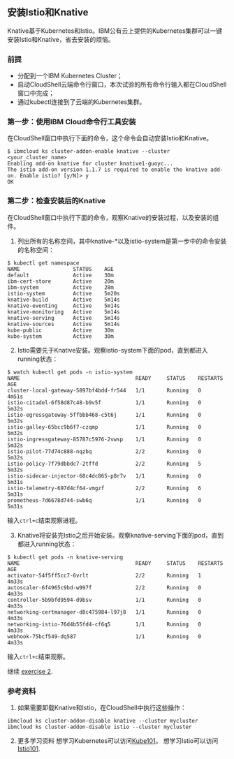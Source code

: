 ## 安装Istio和Knative

Knative基于Kubernetes和Istio。IBM公有云上提供的Kubernetes集群可以一键安装Istio和Knative，省去安装的烦恼。

### 前提
- 分配到一个IBM Kubernetes Cluster；
- 启动CloudShell云端命令行窗口，本次试验的所有命令行输入都在CloudShell窗口中完成；
- 通过kubectl连接到了云端的Kubernetes集群。

### 第一步：使用IBM Cloud命令行工具安装

在CloudShell窗口中执行下面的命令，这个命令会自动安装Istio和Knative。
```
$ ibmcloud ks cluster-addon-enable knative --cluster <your_cluster_name>
Enabling add-on knative for cluster knative1-guoyc...
The istio add-on version 1.1.7 is required to enable the knative add-on. Enable istio? [y/N]> y
OK
```

### 第二步：检查安装后的Knative

在CloudShell窗口中执行下面的命令，观察Knative的安装过程，以及安装的组件。

1. 列出所有的名称空间，其中knative-*以及istio-system是第一步中的命令安装的名称空间：
```
$ kubectl get namespace
NAME                 STATUS    AGE
default              Active    30m
ibm-cert-store       Active    20m
ibm-system           Active    28m
istio-system         Active    5m20s
knative-build        Active    5m14s
knative-eventing     Active    5m14s
knative-monitoring   Active    5m14s
knative-serving      Active    5m14s
knative-sources      Active    5m14s
kube-public          Active    30m
kube-system          Active    30m
```

2. Istio需要先于Knative安装。观察istio-system下面的pod，直到都进入running状态：
```
$ watch kubectl get pods -n istio-system
NAME                                     READY     STATUS    RESTARTS   AGE
cluster-local-gateway-5897bf4bdd-fr544   1/1       Running   0          4m51s
istio-citadel-6f58d87c48-b9v5f           1/1       Running   0          5m32s
istio-egressgateway-5ffbbb468-c5t6j      1/1       Running   0          5m32s
istio-galley-65bcc9b6f7-czqmp            1/1       Running   0          5m32s
istio-ingressgateway-85787c5976-2vwsp    1/1       Running   0          5m32s
istio-pilot-77d74c888-nqzbq              2/2       Running   0          5m32s
istio-policy-7f79dbbdc7-2tffd            2/2       Running   5          5m32s
istio-sidecar-injector-68c4dc865-p8r7v   1/1       Running   0          5m31s
istio-telemetry-697d4cf64-vmgzf          2/2       Running   6          5m31s
prometheus-7d6678d744-swb6q              1/1       Running   0          5m31s
```

输入`ctrl+c`结束观察进程。

3. Knative将安装完Istio之后开始安装。观察knative-serving下面的pod，直到都进入running状态：
```
$ kubectl get pods -n knative-serving
NAME                                     READY     STATUS    RESTARTS   AGE
activator-54f5ff5cc7-6vrlt               2/2       Running   1          4m33s
autoscaler-6f4965c9bd-w997f              2/2       Running   0          4m33s
controller-5b9bfd9594-d9bsv              1/1       Running   0          4m33s
networking-certmanager-d8c475984-l97j8   1/1       Running   0          4m33s
networking-istio-76d4b55fd4-cf6q5        1/1       Running   0          4m33s
webhook-75bcf549-dq587                   1/1       Running   0          4m33s
```
输入`ctrl+c`结束观察。


继续 [exercise 2](../exercise-2.md).

### 参考资料

1. 如果需要卸载Knative和Istio，在CloudShell中执行这些操作：
```
ibmcloud ks cluster-addon-disable knative --cluster mycluster
ibmcloud ks cluster-addon-disable istio --cluster mycluster
```
2. 更多学习资料
想学习Kubernetes可以访问[Kube101](https://github.com/IBM/kube101/tree/master/workshop)。
想学习Istio可以访问[Istio101](https://github.com/IBM/istio101/tree/master/workshop).